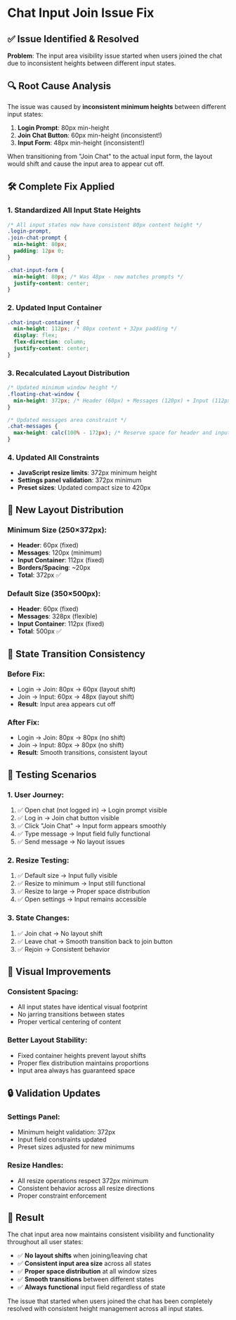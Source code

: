 # Chat Input Join Issue Fix

## ✅ **Issue Identified & Resolved**

**Problem**: The input area visibility issue started when users joined the chat due to inconsistent heights between different input states.

## 🔍 **Root Cause Analysis**

The issue was caused by **inconsistent minimum heights** between different input states:

1. **Login Prompt**: 80px min-height
2. **Join Chat Button**: 60px min-height (inconsistent!)
3. **Input Form**: 48px min-height (inconsistent!)

When transitioning from "Join Chat" to the actual input form, the layout would shift and cause the input area to appear cut off.

## 🛠️ **Complete Fix Applied**

### **1. Standardized All Input State Heights**
```css
/* All input states now have consistent 80px content height */
.login-prompt,
.join-chat-prompt {
  min-height: 80px;
  padding: 12px 0;
}

.chat-input-form {
  min-height: 80px; /* Was 48px - now matches prompts */
  justify-content: center;
}
```

### **2. Updated Input Container**
```css
.chat-input-container {
  min-height: 112px; /* 80px content + 32px padding */
  display: flex;
  flex-direction: column;
  justify-content: center;
}
```

### **3. Recalculated Layout Distribution**
```css
/* Updated minimum window height */
.floating-chat-window {
  min-height: 372px; /* Header (60px) + Messages (120px) + Input (112px) + borders */
}

/* Updated messages area constraint */
.chat-messages {
  max-height: calc(100% - 172px); /* Reserve space for header and input */
}
```

### **4. Updated All Constraints**
- **JavaScript resize limits**: 372px minimum height
- **Settings panel validation**: 372px minimum
- **Preset sizes**: Updated compact size to 420px

## 📏 **New Layout Distribution**

### **Minimum Size (250×372px):**
- **Header**: 60px (fixed)
- **Messages**: 120px (minimum)
- **Input Container**: 112px (fixed)
- **Borders/Spacing**: ~20px
- **Total**: 372px ✅

### **Default Size (350×500px):**
- **Header**: 60px (fixed)
- **Messages**: 328px (flexible)
- **Input Container**: 112px (fixed)
- **Total**: 500px ✅

## 🎯 **State Transition Consistency**

### **Before Fix:**
- Login → Join: 80px → 60px (layout shift)
- Join → Input: 60px → 48px (layout shift)
- **Result**: Input area appears cut off

### **After Fix:**
- Login → Join: 80px → 80px (no shift)
- Join → Input: 80px → 80px (no shift)
- **Result**: Smooth transitions, consistent layout

## 🧪 **Testing Scenarios**

### **1. User Journey:**
1. ✅ Open chat (not logged in) → Login prompt visible
2. ✅ Log in → Join chat button visible
3. ✅ Click "Join Chat" → Input form appears smoothly
4. ✅ Type message → Input field fully functional
5. ✅ Send message → No layout issues

### **2. Resize Testing:**
1. ✅ Default size → Input fully visible
2. ✅ Resize to minimum → Input still functional
3. ✅ Resize to large → Proper space distribution
4. ✅ Open settings → Input remains accessible

### **3. State Changes:**
1. ✅ Join chat → No layout shift
2. ✅ Leave chat → Smooth transition back to join button
3. ✅ Rejoin → Consistent behavior

## 🎨 **Visual Improvements**

### **Consistent Spacing:**
- All input states have identical visual footprint
- No jarring transitions between states
- Proper vertical centering of content

### **Better Layout Stability:**
- Fixed container heights prevent layout shifts
- Proper flex distribution maintains proportions
- Input area always has guaranteed space

## 🔒 **Validation Updates**

### **Settings Panel:**
- Minimum height validation: 372px
- Input field constraints updated
- Preset sizes adjusted for new minimums

### **Resize Handles:**
- All resize operations respect 372px minimum
- Consistent behavior across all resize directions
- Proper constraint enforcement

## 🚀 **Result**

The chat input area now maintains consistent visibility and functionality throughout all user states:

- ✅ **No layout shifts** when joining/leaving chat
- ✅ **Consistent input area size** across all states
- ✅ **Proper space distribution** at all window sizes
- ✅ **Smooth transitions** between different states
- ✅ **Always functional** input field regardless of state

The issue that started when users joined the chat has been completely resolved with consistent height management across all input states.